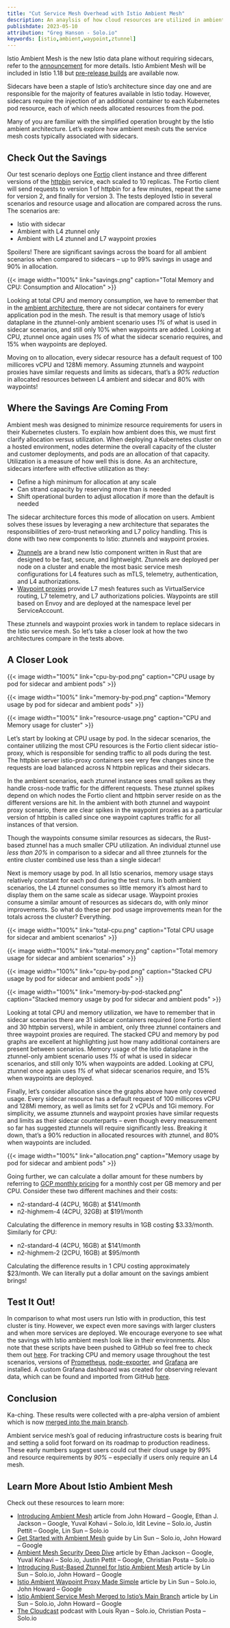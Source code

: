 ```yaml
---
title: "Cut Service Mesh Overhead with Istio Ambient Mesh"
description: An anaylsis of how cloud resources are utilized in ambient and sidecar service mesh architectures.
publishdate: 2023-05-10
attribution: "Greg Hanson - Solo.io"
keywords: [istio,ambient,waypoint,ztunnel]
---
```


Istio Ambient Mesh is the new Istio data plane without requiring sidecars, refer to the [announcement](/blog/2022/introducing-ambient-mesh/) for more details. Istio Ambient Mesh will be included in Istio 1.18 but [pre-release builds](https://github.com/istio/istio/releases/tag/1.18.0-alpha.0) are available now. 

Sidecars have been a staple of Istio’s architecture since day one and are responsible for the majority of features available in Istio today. However, sidecars require the injection of an additional container to each Kubernetes pod resource, each of which needs allocated resources from the pod.

Many of you are familiar with the simplified operation brought by the Istio ambient architecture. Let’s explore how ambient mesh cuts the service mesh costs typically associated with sidecars.

## Check Out the Savings

Our test scenario deploys one [Fortio](https://github.com/fortio/fortio) client instance and three different versions of the [httpbin](https://github.com/postmanlabs/httpbin) service, each scaled to 10 replicas. The Fortio client will send requests to version 1 of httpbin for a few minutes, repeat the same for version 2, and finally for version 3. The tests deployed Istio in several scenarios and resource usage and allocation are compared across the runs. The scenarios are:

 - Istio with sidecar
 - Ambient with L4 ztunnel only
 - Ambient with L4 ztunnel and L7 waypoint proxies

Spoilers! There are significant savings across the board for all ambient scenarios when compared to sidecars – up to 99% savings in usage and 90% in allocation.

{{< image width="100%"
    link="savings.png"
    caption="Total Memory and CPU: Consumption and Allocation"
    >}}

Looking at total CPU and memory consumption, we have to remember that in the [ambient architecture](https://istio.io/latest/blog/2022/introducing-ambient-mesh/), there are not sidecar containers for every application pod in the mesh. The result is that memory usage of Istio’s dataplane in the ztunnel-only ambient scenario uses *1%* of what is used in sidecar scenarios, and still only 10% when waypoints are added. Looking at CPU, ztunnel once again uses *1%* of what the sidecar scenario requires, and 15% when waypoints are deployed.

Moving on to allocation, every sidecar resource has a default request of 100 millicores vCPU and 128Mi memory.  Assuming ztunnels and waypoint proxies have similar requests and limits as sidecars, that’s a *90% reduction* in allocated resources between L4 ambient and sidecar and 80% with waypoints!

## Where the Savings Are Coming From

Ambient mesh was designed to minimize resource requirements for users in their Kubernetes clusters. To explain how ambient does this, we must first clarify allocation versus utilization. When deploying a Kubernetes cluster on a hosted environment, nodes determine the overall capacity of the cluster and customer deployments, and pods are an allocation of that capacity. Utilization is a measure of how well this is done. As an architecture, sidecars interfere with effective utilization as they:

 - Define a high minimum for allocation at any scale
 - Can strand capacity by reserving more than is needed
 - Shift operational burden to adjust allocation if more than the default is needed

The sidecar architecture forces this mode of allocation on users. Ambient solves these issues by leveraging a new architecture that separates the responsibilities of zero-trust networking and L7 policy handling. This is done with two new components to Istio: ztunnels and waypoint proxies.

 - [Ztunnels](https://istio.io/latest/blog/2023/rust-based-ztunnel/) are a brand new Istio component written in Rust that are designed to be fast, secure, and lightweight. Ztunnels are deployed per node on a cluster and enable the most basic service mesh configurations for L4 features such as mTLS, telemetry, authentication, and L4 authorizations.
 - [Waypoint proxies](https://istio.io/latest/blog/2023/waypoint-proxy-made-simple/) provide L7 mesh features such as VirtualService routing, L7 telemetry, and L7 authorizations policies. Waypoints are still based on Envoy and are deployed at the namespace level per ServiceAccount. 

These ztunnels and waypoint proxies work in tandem to replace sidecars in the Istio service mesh. So let’s take a closer look at how the two architectures compare in the tests above.

## A Closer Look


{{< image width="100%"
    link="cpu-by-pod.png"
    caption="CPU usage by pod for sidecar and ambient pods"
    >}}

{{< image width="100%"
    link="memory-by-pod.png"
    caption="Memory usage by pod for sidecar and ambient pods"
    >}}

{{< image width="100%"
    link="resource-usage.png"
    caption="CPU and Memory usage for cluster"
    >}}

Let’s start by looking at CPU usage by pod. In the sidecar scenarios, the container utilizing the most CPU resources is the Fortio client sidecar istio-proxy, which is responsible for sending traffic to all pods during the test. The httpbin server istio-proxy containers see very few changes since the requests are load balanced across N httpbin replicas and their sidecars.

In the ambient scenarios, each ztunnel instance sees small spikes as they handle cross-node traffic for the different requests. These ztunnel spikes depend on which nodes the Fortio client and httpbin server reside on as the different versions are hit. In the ambient with both ztunnel and waypoint proxy scenario, there are clear spikes in the waypoint proxies as a particular version of httpbin is called since one waypoint captures traffic for all instances of that version.

Though the waypoints consume similar resources as sidecars, the Rust-based ztunnel has a much smaller CPU utilization. An individual ztunnel use *less than 20%* in comparison to a sidecar and all three ztunnels for the entire cluster combined use less than a single sidecar!

Next is memory usage by pod. In all Istio scenarios, memory usage stays relatively constant for each pod during the test runs. In both ambient scenarios, the L4 ztunnel consumes so little memory it’s almost hard to display them on the same scale as sidecar usage. Waypoint proxies consume a similar amount of resources as sidecars do, with only minor improvements. So what do these per pod usage improvements mean for the totals across the cluster? Everything.

{{< image width="100%"
    link="total-cpu.png"
    caption="Total CPU usage for sidecar and ambient scenarios"
    >}}

{{< image width="100%"
    link="total-memory.png"
    caption="Total memory usage for sidecar and ambient scenarios"
    >}}

{{< image width="100%"
    link="cpu-by-pod.png"
    caption="Stacked CPU usage by pod for sidecar and ambient pods"
    >}}

{{< image width="100%"
    link="memory-by-pod-stacked.png"
    caption="Stacked memory usage by pod for sidecar and ambient pods"
    >}}

Looking at total CPU and memory utilization, we have to remember that in sidecar scenarios there are 31 sidecar containers required (one Fortio client and 30 httpbin servers), while in ambient, only three ztunnel containers and three waypoint proxies are required. The stacked CPU and memory by pod graphs are excellent at highlighting just how many additional containers are present between scenarios. Memory usage of the Istio dataplane in the ztunnel-only ambient scenario uses *1%* of what is used in sidecar scenarios, and still only 10% when waypoints are added. Looking at CPU, ztunnel once again uses *1%* of what sidecar scenarios require, and 15% when waypoints are deployed.

Finally, let’s consider allocation since the graphs above have only covered usage. Every sidecar resource has a default request of 100 millicores vCPU and 128Mi memory, as well as limits set for 2 vCPUs and 1Gi memory. For simplicity, we assume ztunnels and waypoint proxies have similar requests and limits as their sidecar counterparts – even though every measurement so far has suggested ztunnels will require significantly less. Breaking it down, that’s a 90% reduction in allocated resources with ztunnel, and 80% when waypoints are included.

{{< image width="100%"
    link="allocation.png"
    caption="Memory usage by pod for sidecar and ambient pods"
    >}}

Going further, we can calculate a dollar amount for these numbers by referring to [GCP monthly pricing](https://cloud.google.com/compute/vm-instance-pricing) for a monthly cost per GB memory and per CPU. Consider these two different machines and their costs:

 - n2-standard-4 (4CPU, 16GB) at $141/month
 - n2-highmem-4 (4CPU, 32GB) at $191/month 

Calculating the difference in memory results in 1GB costing $3.33/month. Similarly for CPU:

 - n2-standard-4 (4CPU, 16GB) at $141/month
 - n2-highmem-2 (2CPU, 16GB) at $95/month

Calculating the difference results in 1 CPU costing approximately $23/month. We can literally put a dollar amount on the savings ambient brings! 

## Test It Out!

In comparison to what most users run Istio with in production, this test cluster is tiny. However, we expect even more savings with larger clusters and when more services are deployed. We encourage everyone to see what the savings with Istio ambient mesh look like in their environments. Also note that these scripts have been pushed to GitHub so feel free to check them out [here](https://github.com/solo-io/ambient-performance/tree/fortio-ambient). For tracking CPU and memory usage throughout the test scenarios, versions of [Prometheus](https://prometheus.io/), [node-exporter](https://prometheus.io/docs/guides/node-exporter/), and [Grafana](https://grafana.com/) are installed. A custom Grafana dashboard was created for observing relevant data, which can be found and imported from GitHub [here](https://github.com/solo-io/ambient-performance/blob/fortio-ambient/dashboard/ambient-performance-analysis.json).

## Conclusion

Ka-ching. These results were collected with a pre-alpha version of ambient which is now [merged into the main branch](https://istio.io/latest/blog/2023/ambient-merged-istio-main/). 

Ambient service mesh’s goal of reducing infrastructure costs is bearing fruit and setting a solid foot forward on its roadmap to production readiness. These early numbers suggest users could cut their cloud usage by *99%* and resource requirements by *90%* – especially if users only require an L4 mesh.

## Learn More About Istio Ambient Mesh

Check out these resources to learn more:

 - [Introducing Ambient Mesh](https://istio.io/latest/blog/2022/introducing-ambient-mesh/) article from John Howard – Google, Ethan J. Jackson – Google, Yuval Kohavi – Solo.io, Idit Levine – Solo.io, Justin Pettit – Google, Lin Sun – Solo.io
 - [Get Started with Ambient Mesh](https://istio.io/latest/blog/2022/get-started-ambient/) guide by Lin Sun – Solo.io, John Howard – Google
 - [Ambient Mesh Security Deep Dive](https://istio.io/latest/blog/2022/ambient-security/) article by Ethan Jackson – Google, Yuval Kohavi – Solo.io, Justin Pettit – Google, Christian Posta – Solo.io
 - [Introducing Rust-Based Ztunnel for Istio Ambient Mesh](https://istio.io/latest/blog/2023/rust-based-ztunnel/) article by Lin Sun – Solo.io, John Howard – Google
 - [Istio Ambient Waypoint Proxy Made Simple](https://istio.io/latest/blog/2023/waypoint-proxy-made-simple/) article by Lin Sun – Solo.io, John Howard – Google
 - [Istio Ambient Service Mesh Merged to Istio’s Main Branch](https://istio.io/latest/blog/2023/ambient-merged-istio-main/) article by Lin Sun – Solo.io, John Howard – Google
 - [The Cloudcast](https://www.thecloudcast.net/2022/09/istio-ambient-mesh.html) podcast with Louis Ryan – Solo.io, Christian Posta – Solo.io